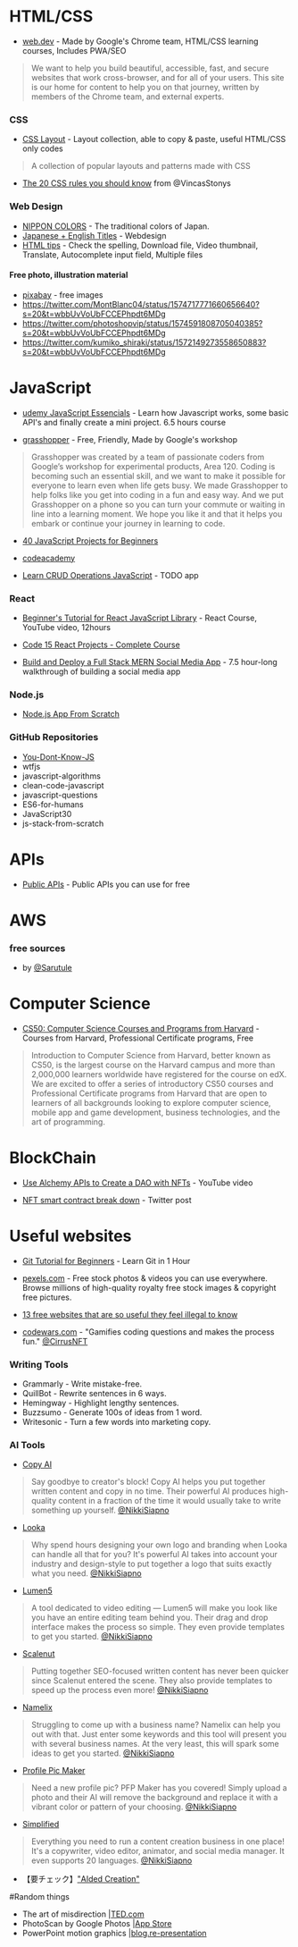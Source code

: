 # HTML/CSS
- [web.dev](https://web.dev/) - Made by Google's Chrome team, HTML/CSS learning courses, Includes PWA/SEO</li>
> We want to help you build beautiful, accessible, fast, and secure websites that work cross-browser, and for all of your users. This site is our home for content to help you on that journey, written by members of the Chrome team, and external experts.

### CSS
- [CSS Layout](https://csslayout.io/) - Layout collection, able to copy & paste, useful HTML/CSS only codes
> A collection of popular layouts and patterns made with CSS

- [The 20 CSS rules you should know](https://twitter.com/VincasStonys/status/1577551954137743360?s=20&t=wbbUvVoUbFCCEPhpdt6MDg) from @VincasStonys

### Web Design
- [NIPPON COLORS](https://nipponcolors.com/) - The traditional colors of Japan.
- [Japanese + English Titles](https://twitter.com/naikiwebdesign/status/1576401216510521345?s=20&t=wbbUvVoUbFCCEPhpdt6MDg) - Webdesign
- [HTML tips](https://twitter.com/Prathkum/status/1575915119170797571?s=20&t=wbbUvVoUbFCCEPhpdt6MDg) - Check the spelling, Download file, Video thumbnail, Translate, Autocomplete input field, Multiple files

#### Free photo, illustration material
- [pixabay](https://pixabay.com/ja/) - free images
- https://twitter.com/MontBlanc04/status/1574717771660656640?s=20&t=wbbUvVoUbFCCEPhpdt6MDg
- https://twitter.com/photoshopvip/status/1574591808705040385?s=20&t=wbbUvVoUbFCCEPhpdt6MDg
- https://twitter.com/kumiko_shiraki/status/1572149273558650883?s=20&t=wbbUvVoUbFCCEPhpdt6MDg

# JavaScript
- [udemy JavaScript Essencials](https://www.udemy.com/course/javascript-essentials/) - Learn how Javascript works, some basic API's and finally create a mini project. 6.5 hours course

- [grasshopper](https://grasshopper.app/) - Free, Friendly, Made by Google's workshop
> Grasshopper was created by a team of passionate coders from Google’s workshop for experimental products, Area 120. Coding is becoming such an essential skill, and we want to make it possible for everyone to learn even when life gets busy. We made Grasshopper to help folks like you get into coding in a fun and easy way. And we put Grasshopper on a phone so you can turn your commute or waiting in line into a learning moment. We hope you like it and that it helps you embark or continue your journey in learning to code.

- [40 JavaScript Projects for Beginners](https://www.freecodecamp.org/news/javascript-projects-for-beginners)

- [codeacademy](https://www.codecademy.com/catalog/language/javascript)

- [Learn CRUD Operations JavaScript](https://www.freecodecamp.org/news/learn-crud-operations-in-javascript-by-building-todo-app/) - TODO app

### React
- [Beginner's Tutorial for React JavaScript Library](https://www.youtube.com/watch?v=bMknfKXIFA8) - React Course, YouTube video, 12hours

- [Code 15 React Projects - Complete Course](https://www.youtube.com/watch?v=a_7Z7C_JCyo)

- [Build and Deploy a Full Stack MERN Social Media App](https://www.youtube.com/watch?v=VsUzmlZfYNg&t=3s) - 7.5 hour-long walkthrough of building a social media app

### Node.js
- [Node.js App From Scratch](https://www.youtube.com/watch?v=SBvmnHTQIPY)

### GitHub Repositories
- [You-Dont-Know-JS](https://github.com/getify/You-Dont-Know-JS)
- wtfjs
- javascript-algorithms
- clean-code-javascript
- javascript-questions
- ES6-for-humans
- JavaScript30
- js-stack-from-scratch

# APIs
- [Public APIs](https://github.com/toddmotto/public-apis/) - Public APIs you can use for free

# AWS
### free sources
- by [@Sarutule](https://twitter.com/Sarutule/status/1577583326117904384?s=20&t=wbbUvVoUbFCCEPhpdt6MDg)

# Computer Science
- [CS50: Computer Science Courses and Programs from Harvard](https://www.edx.org/cs50) - Courses from Harvard, Professional Certificate programs, Free
> Introduction to Computer Science from Harvard, better known as CS50, is the largest course on the Harvard campus and more than 2,000,000 learners worldwide have registered for the course on edX. We are excited to offer a series of introductory CS50 courses and Professional Certificate programs from Harvard that are open to learners of all backgrounds looking to explore computer science, mobile app and game development, business technologies, and the art of programming.

# BlockChain
- [Use Alchemy APIs to Create a DAO with NFTs](https://www.youtube.com/watch?v=5EpTaqefQ6o) - YouTube video

- [NFT smart contract break down](https://twitter.com/0xCygaar/status/1585071495646425089?s=20&t=wbbUvVoUbFCCEPhpdt6MDg) - Twitter post

# Useful websites
- [Git Tutorial for Beginners](https://www.youtube.com/watch?v=8JJ101D3knE) - Learn Git in 1 Hour

- [pexels.com](https://www.pexels.com/) - Free stock photos & videos you can use everywhere. Browse millions of high-quality royalty free stock images & copyright free pictures.

- [13 free websites that are so useful they feel illegal to know](https://twitter.com/stepanhlinka/status/1575100268278079490?s=20&t=wbbUvVoUbFCCEPhpdt6MDg)

- [codewars.com](https://www.codewars.com/) - "Gamifies coding questions and makes the process fun." [@CirrusNFT](https://twitter.com/CirrusNFT/status/1574421106886266880?s=20&t=wbbUvVoUbFCCEPhpdt6MDg)

### Writing Tools
- Grammarly - Write mistake-free.
- QuillBot - Rewrite sentences in 6 ways.
- Hemingway - Highlight lengthy sentences.
- Buzzsumo - Generate 100s of ideas from 1 word.
- Writesonic - Turn a few words into marketing copy.

### AI Tools
- [Copy AI](https://www.copy.ai/)
> Say goodbye to creator's block! Copy AI helps you put together written content and copy in no time. Their powerful AI produces high-quality content in a fraction of the time it would usually take to write something up yourself. [@NikkiSiapno](https://twitter.com/NikkiSiapno)

- [Looka](https://looka.com/)
> Why spend hours designing your own logo and branding when Looka can handle all that for you? It's powerful AI takes into account your industry and design-style to put together a logo that suits exactly what you need. [@NikkiSiapno](https://twitter.com/NikkiSiapno)

- [Lumen5](https://lumen5.com/)
> A tool dedicated to video editing — Lumen5 will make you look like you have an entire editing team behind you. Their drag and drop interface makes the process so simple. They even provide templates to get you started. [@NikkiSiapno](https://twitter.com/NikkiSiapno)

- [Scalenut](https://www.scalenut.com/)
> Putting together SEO-focused written content has never been quicker since Scalenut entered the scene. They also provide templates to speed up the process even more! [@NikkiSiapno](https://twitter.com/NikkiSiapno)

- [Namelix](https://namelix.com/)
> Struggling to come up with a business name? Namelix can help you out with that. Just enter some keywords and this tool will present you with several business names. At the very least, this will spark some ideas to get you started. [@NikkiSiapno](https://twitter.com/NikkiSiapno)

- [Profile Pic Maker](https://pfpmaker.com/)
> Need a new profile pic? PFP Maker has you covered! Simply upload a photo and their AI will remove the background and replace it with a vibrant color or pattern of your choosing. [@NikkiSiapno](https://twitter.com/NikkiSiapno)

- [Simplified](https://simplified.com/)
> Everything you need to run a content creation business in one place! It's a copywriter, video editor, animator, and social media manager. It even supports 20 languages. [@NikkiSiapno](https://twitter.com/NikkiSiapno)

- 【要チェック】["AIded Creation"](https://twitter.com/daniel_eckler/status/1578038510761791488?s=20&t=wbbUvVoUbFCCEPhpdt6MDg)

#Random things
- The art of misdirection |[TED.com](https://www.ted.com/talks/apollo_robbins_the_art_of_misdirection)
- PhotoScan by Google Photos |[App Store](https://apps.apple.com/jp/app/%E3%83%95%E3%82%A9%E3%83%88%E3%82%B9%E3%82%AD%E3%83%A3%E3%83%B3-by-google-%E3%83%95%E3%82%A9%E3%83%88/id1165525994)
- PowerPoint motion graphics |[blog.re-presentation](http://blog.re-presentation.jp/powerpoint-motiongraphics/)
